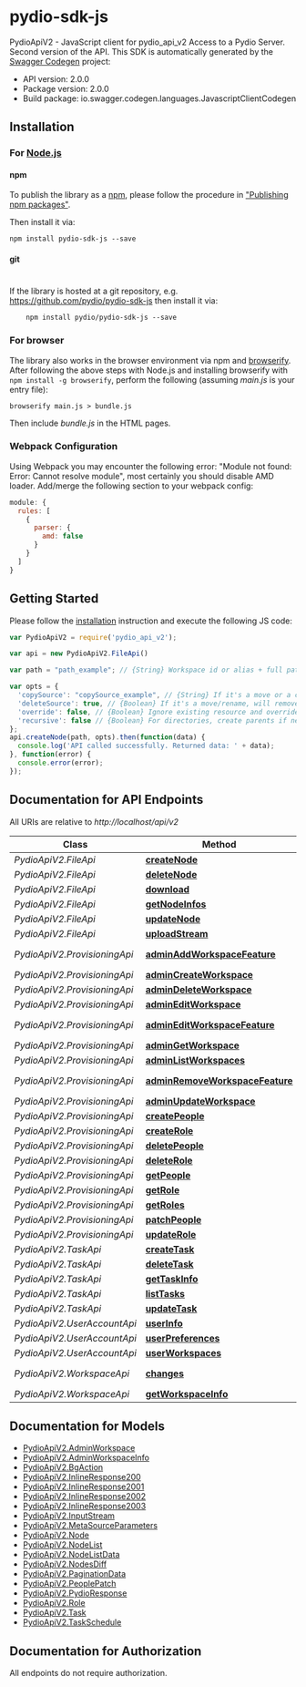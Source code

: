 # pydio-sdk-js

PydioApiV2 - JavaScript client for pydio_api_v2
Access to a Pydio Server. Second version of the API.
This SDK is automatically generated by the [Swagger Codegen](https://github.com/swagger-api/swagger-codegen) project:

- API version: 2.0.0
- Package version: 2.0.0
- Build package: io.swagger.codegen.languages.JavascriptClientCodegen

## Installation

### For [Node.js](https://nodejs.org/)

#### npm

To publish the library as a [npm](https://www.npmjs.com/),
please follow the procedure in ["Publishing npm packages"](https://docs.npmjs.com/getting-started/publishing-npm-packages).

Then install it via:

```shell
npm install pydio-sdk-js --save
```

#### git
#
If the library is hosted at a git repository, e.g.
https://github.com/pydio/pydio-sdk-js
then install it via:

```shell
    npm install pydio/pydio-sdk-js --save
```

### For browser

The library also works in the browser environment via npm and [browserify](http://browserify.org/). After following
the above steps with Node.js and installing browserify with `npm install -g browserify`,
perform the following (assuming *main.js* is your entry file):

```shell
browserify main.js > bundle.js
```

Then include *bundle.js* in the HTML pages.

### Webpack Configuration

Using Webpack you may encounter the following error: "Module not found: Error:
Cannot resolve module", most certainly you should disable AMD loader. Add/merge
the following section to your webpack config:

```javascript
module: {
  rules: [
    {
      parser: {
        amd: false
      }
    }
  ]
}
```

## Getting Started

Please follow the [installation](#installation) instruction and execute the following JS code:

```javascript
var PydioApiV2 = require('pydio_api_v2');

var api = new PydioApiV2.FileApi()

var path = "path_example"; // {String} Workspace id or alias + full path to the node, e.g. \"/my-files/path/to/node\"

var opts = { 
  'copySource': "copySource_example", // {String} If it's a move or a copy, indicated the path of the original node. Path must contain the original workspace Id, as it can be used for cross repository copy as well.
  'deleteSource': true, // {Boolean} If it's a move/rename, will remove original after copy operation
  'override': false, // {Boolean} Ignore existing resource and override it
  'recursive': false // {Boolean} For directories, create parents if necessary
};
api.createNode(path, opts).then(function(data) {
  console.log('API called successfully. Returned data: ' + data);
}, function(error) {
  console.error(error);
});


```

## Documentation for API Endpoints

All URIs are relative to *http://localhost/api/v2*

Class | Method | HTTP request | Description
------------ | ------------- | ------------- | -------------
*PydioApiV2.FileApi* | [**createNode**](docs/FileApi.md#createNode) | **POST** /fs/{path} | 
*PydioApiV2.FileApi* | [**deleteNode**](docs/FileApi.md#deleteNode) | **DELETE** /fs/{path} | 
*PydioApiV2.FileApi* | [**download**](docs/FileApi.md#download) | **GET** /io/{path} | 
*PydioApiV2.FileApi* | [**getNodeInfos**](docs/FileApi.md#getNodeInfos) | **GET** /fs/{path} | 
*PydioApiV2.FileApi* | [**updateNode**](docs/FileApi.md#updateNode) | **PATCH** /fs/{path} | 
*PydioApiV2.FileApi* | [**uploadStream**](docs/FileApi.md#uploadStream) | **PUT** /io/{path} | 
*PydioApiV2.ProvisioningApi* | [**adminAddWorkspaceFeature**](docs/ProvisioningApi.md#adminAddWorkspaceFeature) | **POST** /admin/workspaces/{workspaceId}/features/{metaId} | 
*PydioApiV2.ProvisioningApi* | [**adminCreateWorkspace**](docs/ProvisioningApi.md#adminCreateWorkspace) | **POST** /admin/workspaces | 
*PydioApiV2.ProvisioningApi* | [**adminDeleteWorkspace**](docs/ProvisioningApi.md#adminDeleteWorkspace) | **DELETE** /admin/workspaces/{workspaceId} | 
*PydioApiV2.ProvisioningApi* | [**adminEditWorkspace**](docs/ProvisioningApi.md#adminEditWorkspace) | **PATCH** /admin/workspaces/{workspaceId} | 
*PydioApiV2.ProvisioningApi* | [**adminEditWorkspaceFeature**](docs/ProvisioningApi.md#adminEditWorkspaceFeature) | **PATCH** /admin/workspaces/{workspaceId}/features/{metaId} | 
*PydioApiV2.ProvisioningApi* | [**adminGetWorkspace**](docs/ProvisioningApi.md#adminGetWorkspace) | **GET** /admin/workspaces/{workspaceId} | 
*PydioApiV2.ProvisioningApi* | [**adminListWorkspaces**](docs/ProvisioningApi.md#adminListWorkspaces) | **GET** /admin/workspaces | 
*PydioApiV2.ProvisioningApi* | [**adminRemoveWorkspaceFeature**](docs/ProvisioningApi.md#adminRemoveWorkspaceFeature) | **DELETE** /admin/workspaces/{workspaceId}/features/{metaId} | 
*PydioApiV2.ProvisioningApi* | [**adminUpdateWorkspace**](docs/ProvisioningApi.md#adminUpdateWorkspace) | **PATCH** /admin/workspaces | 
*PydioApiV2.ProvisioningApi* | [**createPeople**](docs/ProvisioningApi.md#createPeople) | **POST** /admin/people/{path} | 
*PydioApiV2.ProvisioningApi* | [**createRole**](docs/ProvisioningApi.md#createRole) | **POST** /admin/roles/{roleId} | 
*PydioApiV2.ProvisioningApi* | [**deletePeople**](docs/ProvisioningApi.md#deletePeople) | **DELETE** /admin/people/{path} | 
*PydioApiV2.ProvisioningApi* | [**deleteRole**](docs/ProvisioningApi.md#deleteRole) | **DELETE** /admin/roles/{roleId} | 
*PydioApiV2.ProvisioningApi* | [**getPeople**](docs/ProvisioningApi.md#getPeople) | **GET** /admin/people/{path} | 
*PydioApiV2.ProvisioningApi* | [**getRole**](docs/ProvisioningApi.md#getRole) | **GET** /admin/roles/{roleId} | 
*PydioApiV2.ProvisioningApi* | [**getRoles**](docs/ProvisioningApi.md#getRoles) | **GET** /admin/roles | 
*PydioApiV2.ProvisioningApi* | [**patchPeople**](docs/ProvisioningApi.md#patchPeople) | **PATCH** /admin/people/{path} | 
*PydioApiV2.ProvisioningApi* | [**updateRole**](docs/ProvisioningApi.md#updateRole) | **PATCH** /admin/roles/{roleId} | 
*PydioApiV2.TaskApi* | [**createTask**](docs/TaskApi.md#createTask) | **POST** /tasks/{taskId} | 
*PydioApiV2.TaskApi* | [**deleteTask**](docs/TaskApi.md#deleteTask) | **DELETE** /tasks/{taskId} | 
*PydioApiV2.TaskApi* | [**getTaskInfo**](docs/TaskApi.md#getTaskInfo) | **GET** /tasks/{taskId} | 
*PydioApiV2.TaskApi* | [**listTasks**](docs/TaskApi.md#listTasks) | **GET** /tasks | 
*PydioApiV2.TaskApi* | [**updateTask**](docs/TaskApi.md#updateTask) | **PATCH** /tasks/{taskId} | 
*PydioApiV2.UserAccountApi* | [**userInfo**](docs/UserAccountApi.md#userInfo) | **GET** /user | 
*PydioApiV2.UserAccountApi* | [**userPreferences**](docs/UserAccountApi.md#userPreferences) | **GET** /user/preferences | 
*PydioApiV2.UserAccountApi* | [**userWorkspaces**](docs/UserAccountApi.md#userWorkspaces) | **GET** /user/workspaces | 
*PydioApiV2.WorkspaceApi* | [**changes**](docs/WorkspaceApi.md#changes) | **GET** /workspaces/{workspaceId}/changes/{sequenceId} | 
*PydioApiV2.WorkspaceApi* | [**getWorkspaceInfo**](docs/WorkspaceApi.md#getWorkspaceInfo) | **GET** /workspaces/{workspaceId} | 


## Documentation for Models

 - [PydioApiV2.AdminWorkspace](docs/AdminWorkspace.md)
 - [PydioApiV2.AdminWorkspaceInfo](docs/AdminWorkspaceInfo.md)
 - [PydioApiV2.BgAction](docs/BgAction.md)
 - [PydioApiV2.InlineResponse200](docs/InlineResponse200.md)
 - [PydioApiV2.InlineResponse2001](docs/InlineResponse2001.md)
 - [PydioApiV2.InlineResponse2002](docs/InlineResponse2002.md)
 - [PydioApiV2.InlineResponse2003](docs/InlineResponse2003.md)
 - [PydioApiV2.InputStream](docs/InputStream.md)
 - [PydioApiV2.MetaSourceParameters](docs/MetaSourceParameters.md)
 - [PydioApiV2.Node](docs/Node.md)
 - [PydioApiV2.NodeList](docs/NodeList.md)
 - [PydioApiV2.NodeListData](docs/NodeListData.md)
 - [PydioApiV2.NodesDiff](docs/NodesDiff.md)
 - [PydioApiV2.PaginationData](docs/PaginationData.md)
 - [PydioApiV2.PeoplePatch](docs/PeoplePatch.md)
 - [PydioApiV2.PydioResponse](docs/PydioResponse.md)
 - [PydioApiV2.Role](docs/Role.md)
 - [PydioApiV2.Task](docs/Task.md)
 - [PydioApiV2.TaskSchedule](docs/TaskSchedule.md)


## Documentation for Authorization

 All endpoints do not require authorization.

